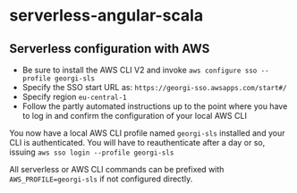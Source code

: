 # serverless-angular-scala

## Serverless configuration with AWS

- Be sure to install the AWS CLI V2 and invoke `aws configure sso --profile georgi-sls`
- Specify the SSO start URL as: `https://georgi-sso.awsapps.com/start#/`
- Specify region `eu-central-1`
- Follow the partly automated instructions up to the point where you have to log in
and confirm the configuration of your local AWS CLI

You now have a local AWS CLI profile named `georgi-sls` installed and your CLI is 
authenticated. You will have to reauthenticate after a day or so, issuing
`aws sso login --profile georgi-sls`

All serverless or AWS CLI commands can be prefixed with `AWS_PROFILE=georgi-sls` if
not configured directly.